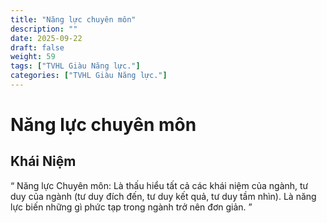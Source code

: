 ```yaml
---
title: "Năng lực chuyên môn"
description: ""
date: 2025-09-22
draft: false
weight: 59
tags: ["TVHL Giàu Năng lực."]
categories: ["TVHL Giàu Năng lực."]
---
```


# Năng lực chuyên môn

<!-- **Mã:** 
**Nhóm:**  -->

## Khái Niệm

“ 
Năng lực Chuyên môn: Là thấu hiểu tất cả các khái niệm của ngành, tư duy của ngành (tư duy đích đến, tư duy kết quả, tư duy tầm nhìn).
Là năng lực biến những gì phức tạp trong ngành trở nên đơn giản.
”